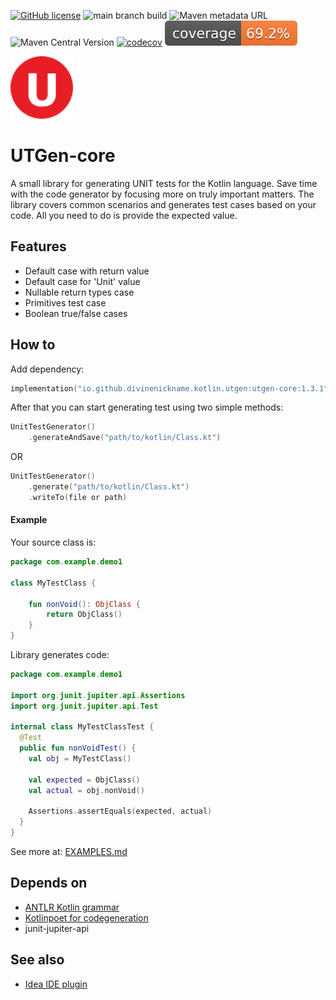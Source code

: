 [![GitHub license](https://img.shields.io/badge/license-Apache%20License%202.0-blue.svg?style=flat)](https://www.apache.org/licenses/LICENSE-2.0)
![main branch build](https://github.com/divinenickname/utgen-kotlin-core/actions/workflows/mainbranch-build.yml/badge.svg)
![Maven metadata URL](https://img.shields.io/maven-metadata/v?metadataUrl=https%3A%2F%2Frepo1.maven.org%2Fmaven2%2Fio%2Fgithub%2Fdivinenickname%2Fkotlin%2Futgen%2Futgen-core%2Fmaven-metadata.xml&style=flat&label=sonatype-central&color=green)
![Maven Central Version](https://img.shields.io/maven-central/v/io.github.divinenickname.kotlin.utgen/utgen-core?style=flat&color=green)
[![codecov](https://codecov.io/gh/divinenickname/utgen-kotlin-core/graph/badge.svg?token=4KI0YNW3RF)](https://codecov.io/gh/divinenickname/utgen-kotlin-core)
![Coverage](.github/badges/jacoco.svg)

<img width="100px" src="./logo.svg"  alt="Logo image. Red circle with letter U inside."/><br>
# UTGen-core 

A small library for generating UNIT tests for the Kotlin language. Save time with the code generator by focusing more 
on truly important matters. The library covers common scenarios and generates test cases based on your code. All you 
need to do is provide the expected value.

## Features
- Default case with return value
- Default case for 'Unit' value
- Nullable return types case
- Primitives test case
- Boolean true/false cases

## How to
Add dependency:
```kotlin
implementation("io.github.divinenickname.kotlin.utgen:utgen-core:1.3.1")
```

After that you can start generating test using two simple methods:
```kotlin
UnitTestGenerator()
    .generateAndSave("path/to/kotlin/Class.kt")
```

OR
```kotlin
UnitTestGenerator()
    .generate("path/to/kotlin/Class.kt")
    .writeTo(file or path)
```

#### Example
Your source class is:
```kotlin
package com.example.demo1

class MyTestClass {

    fun nonVoid(): ObjClass {
        return ObjClass()
    }
}
```

Library generates code:
```kotlin
package com.example.demo1

import org.junit.jupiter.api.Assertions
import org.junit.jupiter.api.Test

internal class MyTestClassTest {
  @Test
  public fun nonVoidTest() {
    val obj = MyTestClass()

    val expected = ObjClass()
    val actual = obj.nonVoid()

    Assertions.assertEquals(expected, actual)
  }
}
```

See more at: [EXAMPLES.md](EXAMPLES.md)

## Depends on

- [ANTLR Kotlin grammar](https://github.com/Kotlin/kotlin-spec)
- [Kotlinpoet for codegeneration](https://github.com/square/kotlinpoet)
- junit-jupiter-api

## See also
- [Idea IDE plugin](https://github.com/divinenickname/utgen-kotlin-idea-plugin)
